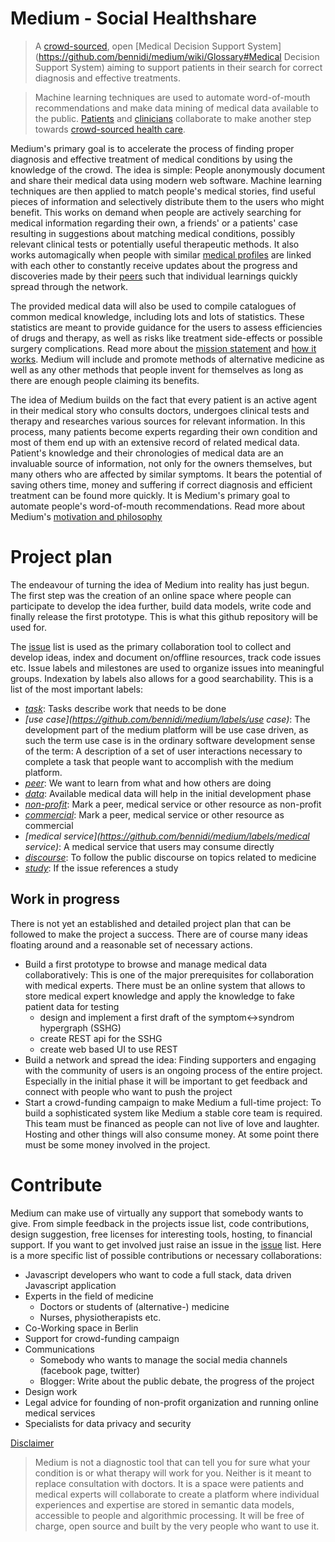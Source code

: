 Medium - Social Healthshare
======
> A [crowd-sourced](https://github.com/bennidi/medium/wiki/Crowdsourcing), open [Medical Decision Support System](https://github.com/bennidi/medium/wiki/Glossary#Medical Decision Support System) aiming to support patients in their search for correct diagnosis and effective treatments.

> Machine learning techniques are used to automate word-of-mouth recommendations and make data mining of medical data available to the public. [Patients](http://github.com/bennidi/medium/wiki/How-it-works#patients) and [clinicians](http://github.com/bennidi/medium/wiki/How-it-works#clinicians) collaborate to make another step towards [crowd-sourced health care](https://github.com/bennidi/medium/wiki/Crowdsourcing#Crowdsourced-health-care).

Medium's primary goal is to accelerate the process of finding proper diagnosis and effective treatment of medical conditions by using the knowledge of the crowd. The idea is simple: People anonymously document and share their medical data using modern web software. Machine learning techniques are then applied to match people's medical stories, find useful pieces of information and selectively distribute them to the users who might benefit. This works on demand when people are actively searching for medical information regarding their own, a friends' or a patients' case resulting in suggestions about matching medical conditions, possibly relevant clinical tests or potentially useful therapeutic methods. It also works automagically when people with similar [medical profiles](https://github.com/bennidi/medium/wiki/Medical-Profiles) are linked with each other to constantly receive updates about the progress and discoveries made by their [peers](https://github.com/bennidi/medium/wiki/Medical-Profiles#medical-buddies) such that individual learnings quickly spread through the network.

The provided medical data will also be used to compile catalogues of common medical knowledge, including lots and lots of statistics. These statistics are meant to provide guidance for the users to assess efficiencies of drugs and therapy, as well as risks like treatment side-effects or possible surgery complications. Read more about the [mission statement](http://github.com/bennidi/medium/wiki/Mission-Statement) and [how it works](http://github.com/bennidi/medium/wiki/How-it-works). Medium will include and promote methods of alternative medicine as well as any other methods that people invent for themselves as long as there are enough people claiming its benefits.

The idea of Medium builds on the fact that every patient is an active agent in their medical story who consults doctors, undergoes clinical tests and therapy and researches various sources for relevant information. In this process, many patients become experts regarding their own condition and most of them end up with an extensive record of related medical data. Patient's knowledge and their chronologies of medical data are an invaluable source of information, not only for the owners themselves, but many others who are affected by similar symptoms. It bears the potential of saving others time, money and suffering if correct diagnosis and efficient treatment can be found more quickly. It is Medium's primary goal to automate people's word-of-mouth recommendations. Read more about Medium's [motivation and philosophy](http://github.com/bennidi/medium/Motivation-and-Philosophy)



# Project plan
The endeavour of turning the idea of Medium into reality has just begun. The first step was the creation of an online space where people can participate to develop the idea further, build data models, write code and finally release the first prototype. This is what this github repository will be used for.

The [issue](https://github.com/bennidi/medium/issues) list is used as the primary collaboration tool to collect and develop ideas, index and document on/offline resources, track code issues etc. Issue labels and milestones are used to organize issues into meaningful groups. Indexation by labels also allows for a good searchability. This is a list of the most important labels:
 + *[task](https://github.com/bennidi/medium/labels/task)*: Tasks describe work that needs to be done
 + *[use case](https://github.com/bennidi/medium/labels/use case)*: The development part of the medium platform will be use case driven, as such the term use case is in the ordinary software development sense of the term: A description of a set of user interactions necessary to complete a task that people want to accomplish with the medium platform.
 + *[peer](https://github.com/bennidi/medium/labels/peer)*: We want to learn from what and how others are doing
 + *[data](https://github.com/bennidi/medium/labels/data)*: Available medical data will help in the initial development phase
 + *[non-profit](https://github.com/bennidi/medium/labels/non-profit)*: Mark a peer, medical service or other resource as non-profit
 + *[commercial](https://github.com/bennidi/medium/labels/commercial)*: Mark a peer, medical service or other resource as commercial
 + *[medical service](https://github.com/bennidi/medium/labels/medical service)*: A medical service that users may consume directly
 + *[discourse](https://github.com/bennidi/medium/labels/discourse)*: To follow the public discourse on topics related to medicine
 + *[study](https://github.com/bennidi/medium/labels/study)*: If the issue references a study

## Work in progress
There is not yet an established and detailed project plan that can be followed to make the project a success. There are of course many ideas floating around and a reasonable set of necessary actions.

* Build a first prototype to browse and manage medical data collaboratively: This is one of the major prerequisites for collaboration with medical experts. There must be an online system that allows to store medical expert knowledge and apply the knowledge to fake patient data for testing
  * design and implement a first draft of the symptom<->syndrom hypergraph (SSHG)
  * create REST api for the SSHG
  * create web based UI to use REST
* Build a network and spread the idea: Finding supporters and engaging with the community of users is an ongoing process of the entire project. Especially in the initial phase it will be important to get feedback and connect with people who want to push the project
* Start a crowd-funding campaign to make Medium a full-time project: To build a sophisticated system like Medium a stable core team is required. This team must be financed as people can not live of love and laughter. Hosting and other things will also consume money. At some point there must be some money involved in the project.

# Contribute
Medium can make use of virtually any support that somebody wants to give. From simple feedback in the projects issue list, code contributions, design suggestion, free licenses for interesting tools, hosting, to financial support. If you want to get involved just raise an issue in the [issue](https://github.com/bennidi/medium/issues) list. Here is a more specific list of possible contributions or necessary collaborations:

+ Javascript developers who want to code a full stack, data driven Javascript application
+ Experts in the field of medicine
  + Doctors or students of (alternative-) medicine
  + Nurses, physiotherapists etc.
+ Co-Working space in Berlin
+ Support for crowd-funding campaign
+ Communications
  + Somebody who wants to manage the social media channels (facebook page, twitter)
  + Blogger: Write about the public debate, the progress of the project
+ Design work
+ Legal advice for founding of non-profit organization and running online medical services
+ Specialists for data privacy and security


[Disclaimer](http://github.com/bennidi/medium/wiki/Disclaimer)
> Medium is not a diagnostic tool that can tell you for sure what your condition is or what therapy will work for you. Neither is it meant to replace consultation with doctors. It is a space were patients and medical experts will collaborate to create a platform where individual experiences and expertise are stored in semantic data models, accessible to people and algorithmic processing. It will be free of charge, open source and built by the very people who want to use it.

